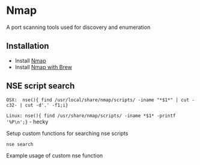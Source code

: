 # Nmap

A port scanning tools used for discovery and enumeration

## Installation
* Install [Nmap](https://nmap.org/download.html)
* Install [Nmap with Brew](https://formulae.brew.sh/formula/nmap)

## NSE script search

```OSX:  nse(){ find /usr/local/share/nmap/scripts/ -iname "*$1*" | cut -c32- | cut -d'.' -f1;i}```

```Linux: nse(){ find /usr/share/nmap/scripts/ -iname *$1* -printf '%P\n';}``` - hecky

Setup custom functions for searching nse scripts

```nse search```

Example usage of custom nse function

